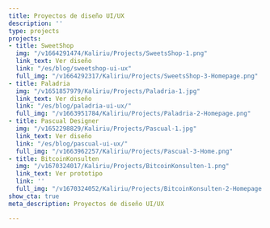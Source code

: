 ```yaml
---
title: Proyectos de diseño UI/UX
description: ''
type: projects
projects:
- title: SweetShop
  img: "/v1664291474/Kaliriu/Projects/SweetsShop-1.png"
  link_text: Ver diseño
  link: "/es/blog/sweetshop-ui-ux"
  full_img: "/v1664292317/Kaliriu/Projects/SweetsShop-3-Homepage.png"
- title: Paladria
  img: "/v1651857979/Kaliriu/Projects/Paladria-1.jpg"
  link_text: Ver diseño
  link: "/es/blog/paladria-ui-ux/"
  full_img: "/v1663951784/Kaliriu/Projects/Paladria-2-Homepage.png"
- title: Pascual Designer
  img: "/v1652298829/Kaliriu/Projects/Pascual-1.jpg"
  link_text: Ver diseño
  link: "/es/blog/pascual-ui-ux/"
  full_img: "/v1663962257/Kaliriu/Projects/Pascual-3-Home.png"
- title: BitcoinKonsulten
  img: "/v1670324017/Kaliriu/Projects/BitcoinKonsulten-1.png"
  link_text: Ver prototipo
  link: ''
  full_img: "/v1670324052/Kaliriu/Projects/BitcoinKonsulten-2-Homepage.png"
show_cta: true
meta_description: Proyectos de diseño UI/UX

---
```

